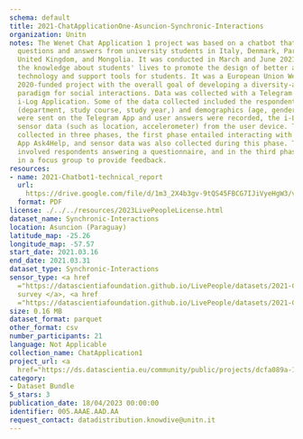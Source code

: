 ```yaml
---
schema: default
title: 2021-ChatApplicationOne-Asuncion-Synchronic-Interactions
organization: Unitn
notes: The Wenet Chat Application 1 project was based on a chatbot that collected
  questions and answers from university students in Italy, Denmark, Paraguay, the
  United Kingdom, and Mongolia. It was conducted in March and June 2021 to improve
  the knowledge about students' lives to promote the design of better and more targeted
  technology and support tools for students. It was a European Union WeNet Horizon
  2020-funded project with the overall goal of developing a diversity-aware, machine-mediated
  paradigm for social interactions. Data was collected with a Telegram App and the
  i-Log Application. Some of the data collected included the respondent's career information
  (department, study course, study year,) and demographics (age, gender'). Questions
  were sent on the Telegram App and user answers were recorded, the i-Log App recorded
  sensor data (such as location, accelerometer) from the user device. This data was
  collected in three phases, the first phase entailed interacting with the Telegram
  App Ask4Help, and sensor data was also collected during this phase. The second phase
  involved respondents answering a questionnaire, and in the third phase, they participated
  in a focus group to provide feedback.
resources:
- name: 2021-Chatbot1-technical_report
  url: 
    https://drive.google.com/file/d/1m3_2X4b3gv-9tQS45FBCG7IJiVyeHgW3/view?usp=sharing
  format: PDF
license: ./../../resources/2023LivePeopleLicense.html
dataset_name: Synchronic-Interactions
location: Asuncion (Paraguay)
latitude_map: -25.26
longitude_map: -57.57
start_date: 2021.03.16
end_date: 2021.03.31
dataset_type: Synchronic-Interactions
sensor_type: <a href 
  ="https://datascientiafoundation.github.io/LivePeople/datasets/2021-CH1-Asunci%C3%B3n-Questionnaire-Exit-Survey/">Exit
  survey </a>, <a href 
  ="https://datascientiafoundation.github.io/LivePeople/datasets/2021-CH1-Asunci%C3%B3n-Questionnaire%20Profiling/">Profiling</a>
size: 0.16 MB
dataset_format: parquet
other_format: csv
number_participants: 21
language: Not Applicable
collection_name: ChatApplication1
project_url: <a 
  href="https://ds.datascientia.eu/community/public/projects/dcfa089a-1394-4536-abce-0dc44d6aeebd">https://ds.datascientia.eu/community/public/projects/dcfa089a-1394-4536-abce-0dc44d6aeebd</a>
category:
- Dataset Bundle
5_stars: 3
publication_date: 18/04/2023 00:00:00
identifier: 005.AAAE.AAD.AA
request_contact: datadistribution.knowdive@unitn.it
---
```



